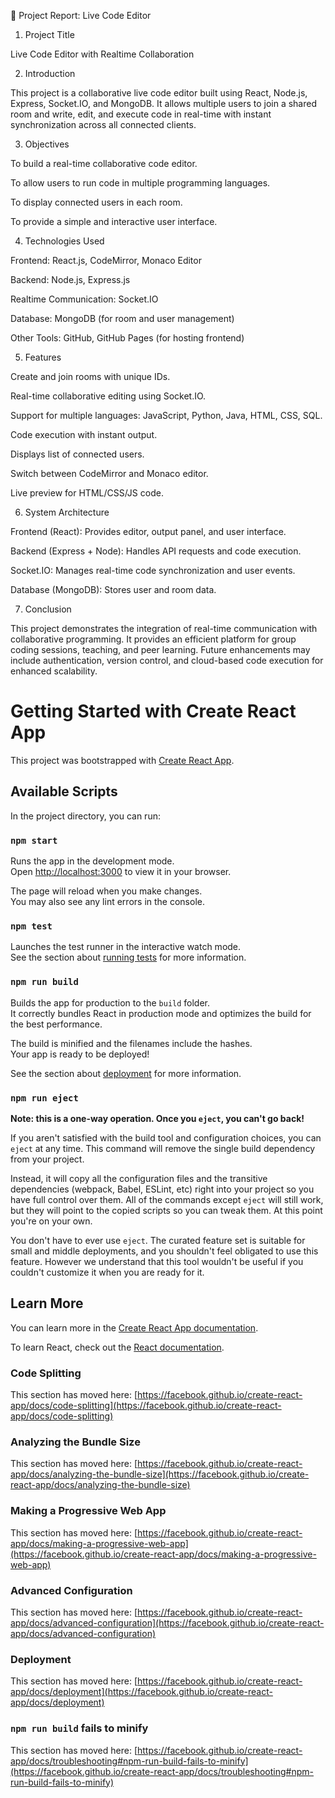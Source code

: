 

📄 Project Report: Live Code Editor

1. Project Title

Live Code Editor with Realtime Collaboration



2. Introduction

This project is a collaborative live code editor built using React, Node.js, Express, Socket.IO, and MongoDB.
It allows multiple users to join a shared room and write, edit, and execute code in real-time with instant synchronization across all connected clients.


3. Objectives

To build a real-time collaborative code editor.

To allow users to run code in multiple programming languages.

To display connected users in each room.

To provide a simple and interactive user interface.



4. Technologies Used

Frontend: React.js, CodeMirror, Monaco Editor

Backend: Node.js, Express.js

Realtime Communication: Socket.IO

Database: MongoDB (for room and user management)

Other Tools: GitHub, GitHub Pages (for hosting frontend)



5. Features

Create and join rooms with unique IDs.

Real-time collaborative editing using Socket.IO.

Support for multiple languages: JavaScript, Python, Java, HTML, CSS, SQL.

Code execution with instant output.

Displays list of connected users.

Switch between CodeMirror and Monaco editor.

Live preview for HTML/CSS/JS code.


6. System Architecture

Frontend (React): Provides editor, output panel, and user interface.

Backend (Express + Node): Handles API requests and code execution.

Socket.IO: Manages real-time code synchronization and user events.

Database (MongoDB): Stores user and room data.


7. Conclusion

This project demonstrates the integration of real-time communication with collaborative programming.
It provides an efficient platform for group coding sessions, teaching, and peer learning.
Future enhancements may include authentication, version control, and cloud-based code execution for enhanced scalability.








# Getting Started with Create React App

This project was bootstrapped with [Create React App](https://github.com/facebook/create-react-app).

## Available Scripts

In the project directory, you can run:

### `npm start`

Runs the app in the development mode.\
Open [http://localhost:3000](http://localhost:3000) to view it in your browser.

The page will reload when you make changes.\
You may also see any lint errors in the console.

### `npm test`

Launches the test runner in the interactive watch mode.\
See the section about [running tests](https://facebook.github.io/create-react-app/docs/running-tests) for more information.

### `npm run build`

Builds the app for production to the `build` folder.\
It correctly bundles React in production mode and optimizes the build for the best performance.

The build is minified and the filenames include the hashes.\
Your app is ready to be deployed!

See the section about [deployment](https://facebook.github.io/create-react-app/docs/deployment) for more information.

### `npm run eject`

**Note: this is a one-way operation. Once you `eject`, you can't go back!**

If you aren't satisfied with the build tool and configuration choices, you can `eject` at any time. This command will remove the single build dependency from your project.

Instead, it will copy all the configuration files and the transitive dependencies (webpack, Babel, ESLint, etc) right into your project so you have full control over them. All of the commands except `eject` will still work, but they will point to the copied scripts so you can tweak them. At this point you're on your own.

You don't have to ever use `eject`. The curated feature set is suitable for small and middle deployments, and you shouldn't feel obligated to use this feature. However we understand that this tool wouldn't be useful if you couldn't customize it when you are ready for it.

## Learn More

You can learn more in the [Create React App documentation](https://facebook.github.io/create-react-app/docs/getting-started).

To learn React, check out the [React documentation](https://reactjs.org/).

### Code Splitting

This section has moved here: [https://facebook.github.io/create-react-app/docs/code-splitting](https://facebook.github.io/create-react-app/docs/code-splitting)

### Analyzing the Bundle Size

This section has moved here: [https://facebook.github.io/create-react-app/docs/analyzing-the-bundle-size](https://facebook.github.io/create-react-app/docs/analyzing-the-bundle-size)

### Making a Progressive Web App

This section has moved here: [https://facebook.github.io/create-react-app/docs/making-a-progressive-web-app](https://facebook.github.io/create-react-app/docs/making-a-progressive-web-app)

### Advanced Configuration

This section has moved here: [https://facebook.github.io/create-react-app/docs/advanced-configuration](https://facebook.github.io/create-react-app/docs/advanced-configuration)

### Deployment

This section has moved here: [https://facebook.github.io/create-react-app/docs/deployment](https://facebook.github.io/create-react-app/docs/deployment)

### `npm run build` fails to minify

This section has moved here: [https://facebook.github.io/create-react-app/docs/troubleshooting#npm-run-build-fails-to-minify](https://facebook.github.io/create-react-app/docs/troubleshooting#npm-run-build-fails-to-minify)
